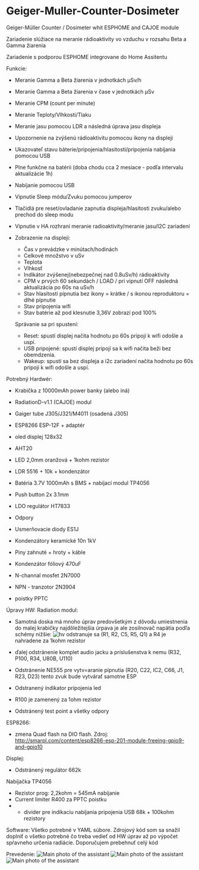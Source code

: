 # Geiger-Muller-Counter-Dosimeter
Geiger-Müller Counter / Dosimeter whit ESPHOME and CAJOE module

Zariadenie slúžiace na meranie rádioaktivity vo vzduchu v rozsahu Beta a Gamma žiarenia

Zariadenie s podporou ESPHOME integrovane do Home Assitentu

Funkcie:
- Meranie Gamma a Beta žiarenia v jednotkách µSv/h
- Meranie Gamma a Beta žiarenia v čase v jednotkách µSv
- Meranie CPM (count per minute)
- Meranie Teploty/Vlhkosti/Tlaku
- Meranie jasu pomocou LDR a následná úprava jasu displeja

- Upozornenie na zvýšenú rádioaktivitu pomocou ikony na displeji
- Ukazovateľ stavu báterie/pripojenia/hlasitosti/pripojenia nabíjania pomocou USB
- Plne funkčne na batérii (doba chodu cca 2 mesiace - podľa intervalu aktualizácie 1h)
- Nabíjanie pomocou USB
- Vipnutie Sleep módu/Zvuku pomocou jumperov
- Tlačidlá pre reset/ovladanie zapnutia displeja/hlasitosti zvuku/alebo prechod do sleep modu
- Vipnutie v HA rozhraní meranie radioaktivity/meranie jasu/I2C zariadení

- Zobrazenie na displeji:
    -  Čas v prevádzke v minútach/hodinách
    -  Celkové množstvo v uSv
    -  Teplota
    -  Vlhkosť
    -  Indikátor zvýšenej(nebezpečnej nad 0.8uSv/h) rádioaktivity
    -  CPM v prvých 60 sekundách / LOAD / pri vipnutí OFF následná aktualizácia po 60s na uSv/h
    -  Stav hlasitosti pípnutia bez ikony = krátke / s ikonou reproduktoru = dlhé pípnutie
    -  Stav pripojenia wifi
    -  Stav batérie až pod klesnutie 3,36V zobrazí pod 100%

  Správanie sa pri spustení:
   - Reset: spustí displej načita hodnotu po 60s pripojí k wifi odošle a uspí.
   - USB pripojené: spustí displej pripojí sa k wifi načita beži bez obemdzenia.
   - Wakeup: spustí sa bez displeja a i2c zariadení načita hodnotu po 60s pripojí k wifi odošle a uspí.

Potrebný Hardwér:
- Krabička z 10000mAh power banky (alebo iná)
- RadiationD-v1.1 (CAJOE) modul
- Gaiger tube J305/J321/M4011 (osadená J305)
- ESP8266 ESP-12F + adaptér
- oled displej 128x32
- AHT20
- LED 2,0mm oranžová + 1kohm rezistor
- LDR 5516 + 10k + kondenzátor
- Batéria 3.7V 1000mAh s BMS + nabíjací modul TP4056
- Push button 2x 3.1mm
- LDO regulátor HT7833

- Odpory
- Usmerňovacie diody ES1J
- Kondenzátory keramické 10n 1kV
- Piny zahnuté + hroty + káble
- Kondenzátor fóliový 470uF
- N-channal mosfet 2N7000
- NPN - tranzotor 2N3904
- poistky PPTC

Úpravy HW:
Radiation modul:
- Samotná doska má mnoho úprav predovšetkým z dôvodu umiestnenia do malej krabičky najdôležitejšia úrpava je ale zosilnovač napätia podľa schémy nižšie:
![hv](image/Clipboard02.jpg)
  odstranuje sa (R1, R2, C5, R5, Q1) a R4 je nahradene za 1kohm rezistor
  

- ďalej odstránenie komplet audio jacku a príslušenstva k nemu (R32, P100, R34, U80B, U110)
- Odstránenie NE555 pre vytv=aranie pípnutia (R20, C22, IC2, C66, J1, R23, D23) tento zvuk bude vytvárať samotne ESP
- Odstranený indikator pripojenia led
- R100 je zamenený za 1ohm rezistor
- Odstránený test point a všetky odpory

ESP8266:
- zmena Quad flash na DIO flash.
  Zdroj: http://smarpl.com/content/esp8266-esp-201-module-freeing-gpio9-and-gpio10

Displej:
- Odstránený regulátor 662k

Nabíjačka TP4056
- Rezistor prog: 2,2kohm = 545mA nabíjanie
- Current limiter R400 za PPTC poistku
- + divider pre indikaciu nabíjania pripojenia USB 68k + 100kohm rezistory


Software:
Všetko potrebné v YAML súbore. Zdrojový kód som sa snažil doplniť o všetko potrebné čo treba vedieť od HW úprav až po výpočet spŕavneho určenia radiácie. 
Doporučujem prebehnuť celý kód

Prevedenie:
![Main photo of the assistant](image/20240210_160241.jpg)
![Main photo of the assistant](image/20240210_164619.jpg)
![Main photo of the assistant](image/20240210_164701.jpg)
